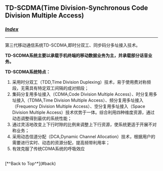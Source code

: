 ## <span id="back">TD-SCDMA(Time Division-Synchronous Code Division Multiple Access)</span> ##

### [*Index*](http://sheldonjie.github.io/)
----------

第三代移动通信系统TD-SCDMA,即时分双工、同步码分多址接入技术。

**TD-SCDMA系统主要以承载手机终端的移动数据业务为主，并承载部分话音业务。**

**TD-SCDMA系统特点：**

1. 采用时分双工（TDD,Time Division Duplexing）技术，易于使用费对称频段，无需具有特定双工间隔的成对频段；
1. 集码分复用多址接入（CDMA,Code Division Multiple Access）、时分复用多址接入（TDMA,Time Division Multiple Access）、频分复用多址接入（Frequency Division Multiple Access）、空分复用多址接入（Space Division Multiple Access）技术优势于一体。综合利用四种维度资源，通过动态调整得到最优的系统性能；
1. 通过灵活地改变上下行时隙的比例来调整上下行资源，使系统更适于开展不对称业务；
1. 采用动态信道分配（DCA,Dynamic Channel Allocation）技术，根据用户的需要进行实时、动态的资源分配，提高频带利用率；
1. 有效克服了传统CDMA系统的呼吸效应



<br>
[*^Back to Top^*](#back)
